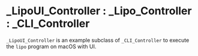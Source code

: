 # _LipoUI_Controller : _Lipo_Controller : _CLI_Controller

`_LipoUI_Controller` is an example subclass of `_CLI_Controller` to execute the `lipo` program on macOS with UI. 